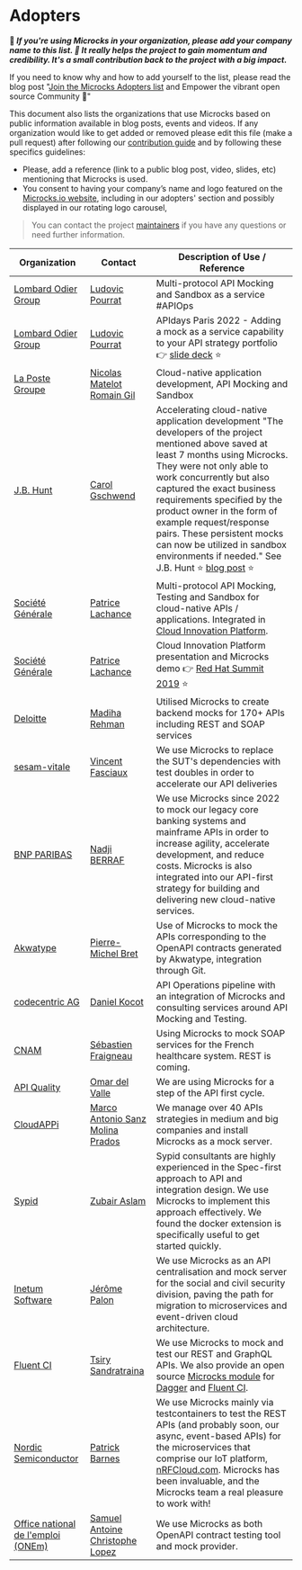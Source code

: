 # Adopters

**📢 _If you're using Microcks in your organization, please add your company name to this list. 🙏 It really helps the project to gain momentum and credibility. It's a small contribution back to the project with a big impact._**

If you need to know why and how to add yourself to the list, please read the blog post "[Join the Microcks Adopters list](https://microcks.io/blog/join-adopters-list/) and Empower the vibrant open source Community 🙌"

This document also lists the organizations that use Microcks based on public information available in blog posts, events and videos. If any organization would like to get added or removed please edit this file (make a pull request) after following our [contribution guide](https://github.com/microcks/.github/blob/master/CONTRIBUTING.md) and by following these specifics guidelines:
- Please, add a reference (link to a public blog post, video, slides, etc) mentioning that Microcks is used.
- You consent to having your company’s name and logo featured on the [Microcks.io website](https://microcks.io/), including in our adopters' section and possibly displayed in our rotating logo carousel,

> You can contact the project [maintainers](https://github.com/microcks/.github/blob/main/MAINTAINERS.md) if you have any questions or need further information.


| Organization                                                                | Contact                                                                                                                                                                                                                                                          | Description of Use / Reference                                                                                                                                                                                                                                                                                                                                                                                                                                                                                                                                                                                                     |
|-----------------------------------------------------------------------------|------------------------------------------------------------------------------------------------------------------------------------------------------------------------------------------------------------------------------------------------------------------|------------------------------------------------------------------------------------------------------------------------------------------------------------------------------------------------------------------------------------------------------------------------------------------------------------------------------------------------------------------------------------------------------------------------------------------------------------------------------------------------------------------------------------------------------------------------------------------------------------------------|
| [Lombard Odier Group](https://www.lombardodier.com/) | [Ludovic Pourrat](https://github.com/ludovic-pourrat) | Multi-protocol API Mocking and Sandbox as a service #APIOps
| [Lombard Odier Group](https://www.lombardodier.com/) | [Ludovic Pourrat](https://github.com/ludovic-pourrat) | APIdays Paris 2022 - Adding a mock as a service capability to your API strategy portfolio 👉 [slide deck](https://speakerdeck.com/apidays/apidays-paris-2022-adding-a-mock-as-a-service-capability-to-your-api-strategy-portfolio-ludovic-pourrat-lombard-odier) ⭐️                                                               
| [La Poste Groupe](https://www.lapostegroupe.com/) | [Nicolas Matelot](https://www.linkedin.com/in/nicolas-matelot/) [Romain Gil](https://www.linkedin.com/in/romain-gil-8444898a) | Cloud-native application development, API Mocking and Sandbox 
| [J.B. Hunt](https://www.jbhunt.com/) | [Carol Gschwend](https://github.com/carolgschwend) |  Accelerating cloud-native application development "The developers of the project mentioned above saved at least 7 months using Microcks. They were not only able to work concurrently but also captured the exact business requirements specified by the product owner in the form of example request/response pairs. These persistent mocks can now be utilized in sandbox environments if needed." See J.B. Hunt ⭐️ [blog post](https://microcks.io/blog/jb-hunt-mock-it-till-you-make-it/) ⭐️       
| [Société Générale](https://www.societegenerale.com/en) | [Patrice Lachance](https://github.com/patlachance) | Multi-protocol API Mocking, Testing and Sandbox for cloud-native APIs / applications. Integrated in [Cloud Innovation Platform](https://github.com/societe-generale/cloud-innovation-platform).                         
| [Société Générale](https://www.societegenerale.com/en) | [Patrice Lachance](https://github.com/patlachance) | Cloud Innovation Platform presentation and Microcks demo 👉 [Red Hat Summit 2019](https://www.redhat.com/files/summit/session-assets/2019/T8B6B4.pdf) ⭐️      
| [Deloitte](https://www.deloitte.com/global/en.html) | [Madiha Rehman](https://www.linkedin.com/in/madihar/) | Utilised Microcks to create backend mocks for 170+ APIs including REST and SOAP services
| [sesam-vitale](https://www.sesam-vitale.fr/) | [Vincent Fasciaux](mailto:vincent.fasciaux@sesam-vitale.fr) | We use Microcks to replace the SUT's dependencies with test doubles in order to accelerate our API deliveries
| [BNP PARIBAS](https://group.bnpparibas/en/) | [Nadji BERRAF](https://www.linkedin.com/in/nadji-berraf-26707148/) | We use Microcks since 2022 to mock our legacy core banking systems and mainframe APIs in order to increase agility, accelerate development, and reduce costs. Microcks is also integrated into our API-first strategy for building and delivering new cloud-native services.
| [Akwatype](https://akwatype.io) | [Pierre-Michel Bret](https://www.linkedin.com/in/pierre-michel-bret/) | Use of Microcks to mock the APIs corresponding to the OpenAPI contracts generated by Akwatype, integration through Git.
| [codecentric AG](https://www.codecentric.de) | [Daniel Kocot](https://www.linkedin.com/in/danielkocot/) | API Operations pipeline with an integration of Microcks and consulting services around API Mocking and Testing.
| [CNAM](https://www.ameli.fr) | [Sébastien Fraigneau](https://www.linkedin.com/in/s%C3%A9bastien-fraigneau-82826a2) | Using Microcks to mock SOAP services for the French healthcare system. REST is coming.
| [API Quality](https://apiquality.io/en/) | [Omar del Valle](https://www.linkedin.com/in/omardelvalle/)| We are using Microcks for a step of the API first cycle.
| [CloudAPPi](https://cloudappi.net) | [Marco Antonio Sanz Molina Prados](https://www.linkedin.com/in/marco-antonio-sanz-molina-prados-09733518/)| We manage over 40 APIs strategies in medium and big companies and install Microcks as a mock server.
| [Sypid](https://www.sypid.com/) | [Zubair Aslam](https://www.linkedin.com/in/zubes1/)| Sypid consultants are highly experienced in the Spec-first approach to API and integration design. We use Microcks to implement this approach effectively. We found the docker extension is specifically useful to get started quickly.
| [Inetum Software](https://www.inetum.com/) | [Jérôme Palon](https://www.linkedin.com/in/jpalon/)| We use Microcks as an API centralisation and mock server for the social and civil security division, paving the path for migration to microservices and event-driven cloud architecture.
| [Fluent CI](https://fluentci.io/) | [Tsiry Sandratraina](https://github.com/tsirysndr)| We use Microcks to mock and test our REST and GraphQL APIs. We also provide an open source [Microcks module](https://github.com/fluent-ci-templates/microcks-pipeline) for [Dagger](https://dagger.io) and [Fluent CI](https://fluentci.io).
| [Nordic Semiconductor](https://nordicsemi.com) | [Patrick Barnes](https://www.linkedin.com/in/patrick-barnes-pdx/) | We use Microcks mainly via testcontainers to test the REST APIs (and probably soon, our async, event-based APIs) for the microservices that comprise our IoT platform, [nRFCloud.com](https://nrfcloud.com/). Microcks has been invaluable, and the Microcks team a real pleasure to work with!
| [Office national de l'emploi (ONEm)](https://www.onem.be/) | [Samuel Antoine](https://www.linkedin.com/in/samuel-antoine-07347b171/) [Christophe Lopez](https://www.linkedin.com/in/aeoncl/) | We use Microcks as both OpenAPI contract testing tool and mock provider.
